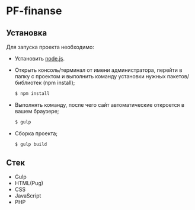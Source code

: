 # PF-finanse

## Установка
Для запуска проекта необходимо:

- Установить [node.js](https://nodejs.org/en/).

- Открыть консоль/терминал от имени администратора, перейти в папку с проектом и выполнить команду установки нужных пакетов/библиотек (npm install);
    ```sh
    $ npm install
    ```

- Выполнять команду, после чего сайт автоматические откроется в вашем браузере;
    ```sh
    $ gulp
    ```

- Сборка проекта;
    ```sh
    $ gulp build
    ```

## Стек

- Gulp
- HTML(Pug)
- CSS
- JavaScript
- PHP
